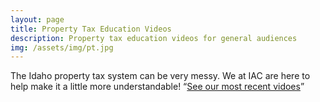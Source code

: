 ```yaml
---
layout: page
title: Property Tax Education Videos
description: Property tax education videos for general audiences
img: /assets/img/pt.jpg
---
```


The Idaho property tax system can be very messy. We at IAC are here to help make it a little more understandable! “[See our most recent vidoes](https://www.youtube.com/channel/UCymGg5xPyRTnyByVb-nDoEA)”
